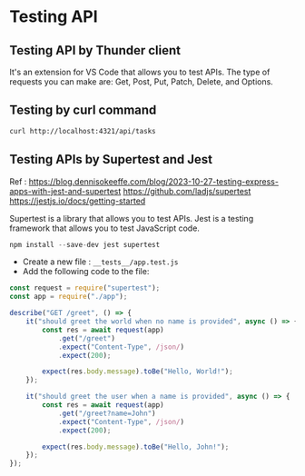 # Testing API

## Testing API by Thunder client
It's an extension for VS Code that allows you to test APIs. 
The type of requests you can make are: Get, Post, Put, Patch, Delete, and Options.

## Testing by curl command

```bash
curl http://localhost:4321/api/tasks
```

## Testing APIs by Supertest and Jest

Ref : https://blog.dennisokeeffe.com/blog/2023-10-27-testing-express-apps-with-jest-and-supertest
https://github.com/ladjs/supertest
https://jestjs.io/docs/getting-started

Supertest is a library that allows you to test APIs. Jest is a testing framework that allows you to test JavaScript code.

```js
npm install --save-dev jest supertest
```
- Create a new file : `__tests__/app.test.js`
- Add the following code to the file:

```js
const request = require("supertest");
const app = require("./app");

describe("GET /greet", () => {
    it("should greet the world when no name is provided", async () => {
        const res = await request(app)
            .get("/greet")
            .expect("Content-Type", /json/)
            .expect(200);

        expect(res.body.message).toBe("Hello, World!");
    });

    it("should greet the user when a name is provided", async () => {
        const res = await request(app)
            .get("/greet?name=John")
            .expect("Content-Type", /json/)
            .expect(200);

        expect(res.body.message).toBe("Hello, John!");
    });
});
```